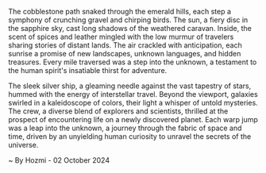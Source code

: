 
The cobblestone path snaked through the emerald hills, each step a symphony of crunching gravel and chirping birds.  The sun, a fiery disc in the sapphire sky, cast long shadows of the weathered caravan. Inside, the scent of spices and leather mingled with the low murmur of travelers sharing stories of distant lands.  The air crackled with anticipation, each sunrise a promise of new landscapes, unknown languages, and hidden treasures.  Every mile traversed was a step into the unknown, a testament to the human spirit's insatiable thirst for adventure.

The sleek silver ship, a gleaming needle against the vast tapestry of stars, hummed with the energy of interstellar travel.  Beyond the viewport, galaxies swirled in a kaleidoscope of colors, their light a whisper of untold mysteries.  The crew, a diverse blend of explorers and scientists,  thrilled at the prospect of encountering life on a newly discovered planet.  Each warp jump was a leap into the unknown, a journey through the fabric of space and time, driven by an unyielding human curiosity to unravel the secrets of the universe. 

~ By Hozmi - 02 October 2024
